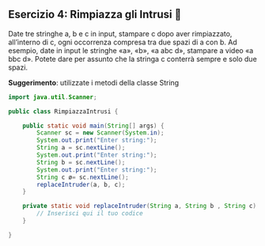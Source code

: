 ## Esercizio 4: Rimpiazza gli Intrusi 🛴

Date tre stringhe a, b e c in input, stampare c dopo aver rimpiazzato, all’interno di c, ogni
occorrenza compresa tra due spazi di a con b. Ad esempio, date in input le stringhe «a», «b», «a
abc d», stampare a video «a bbc d». Potete dare per assunto che la stringa c conterrà sempre e
solo due spazi.

**Suggerimento**: utilizzate i metodi della classe String

```java
import java.util.Scanner;

public class RimpiazzaIntrusi {

    public static void main(String[] args) {
        Scanner sc = new Scanner(System.in);
        System.out.print("Enter string:");
        String a = sc.nextLine();
        System.out.print("Enter string:");
        String b = sc.nextLine();
        System.out.print("Enter string:");
        String c ø= sc.nextLine();
        replaceIntruder(a, b, c);
    }

    private static void replaceIntruder(String a, String b , String c) {
        // Inserisci qui il tuo codice
    }

}
```
